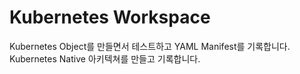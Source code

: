 # Kubernetes Workspace
Kubernetes Object를 만들면서 테스트하고 YAML Manifest를 기록합니다.<br>
Kubernetes Native 아키텍쳐를 만들고 기록합니다.
